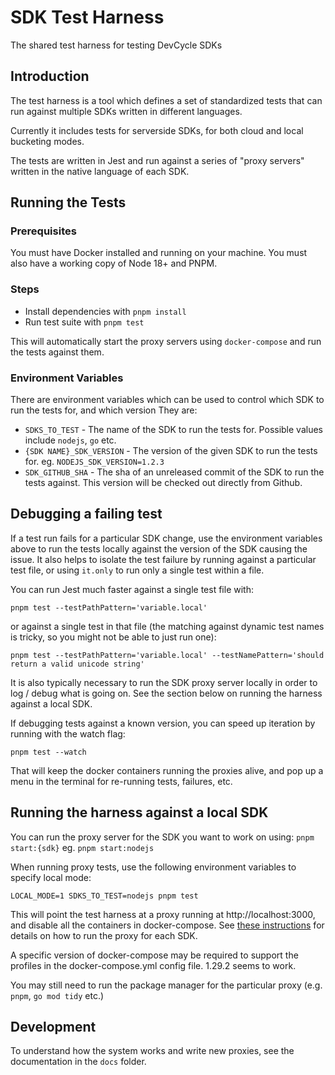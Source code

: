 # SDK Test Harness
The shared test harness for testing DevCycle SDKs

## Introduction
The test harness is a tool which defines a set of standardized tests that can run against multiple SDKs written in 
different languages.

Currently it includes tests for serverside SDKs, for both cloud and local bucketing modes.

The tests are written in Jest and run against a series of "proxy servers" written in the native language of each SDK.

## Running the Tests
### Prerequisites
You must have Docker installed and running on your machine. You must also have a working copy of Node 18+ and PNPM.

### Steps
- Install dependencies with `pnpm install`
- Run test suite with `pnpm test`

This will automatically start the proxy servers using `docker-compose` and run the tests against them.

### Environment Variables
There are environment variables which can be used to control which SDK to run the tests for, and which version
They are:
- `SDKS_TO_TEST` - The name of the SDK to run the tests for. Possible values include `nodejs`, `go` etc.
- `{SDK NAME}_SDK_VERSION` - The version of the given SDK to run the tests for. eg. `NODEJS_SDK_VERSION=1.2.3`
- `SDK_GITHUB_SHA` - The sha of an unreleased commit of the SDK to run the tests against. This version will be checked
out directly from Github.

## Debugging a failing test
If a test run fails for a particular SDK change, use the environment variables above to run the tests locally
against the version of the SDK causing the issue. It also helps to isolate the test failure by running against
a particular test file, or using `it.only` to run only a single test within a file.

You can run Jest much faster against a single test file with:
```
pnpm test --testPathPattern='variable.local'
```
or against a single test in that file (the matching against dynamic test names is tricky, so you might not be able to just run one):
```
pnpm test --testPathPattern='variable.local' --testNamePattern='should return a valid unicode string'
```

It is also typically necessary to run the SDK proxy server locally in order to log / debug what is going on.
See the section below on running the harness against a local SDK.

If debugging tests against a known version, you can speed up iteration by running with the watch flag:
```
pnpm test --watch
```
That will keep the docker containers running the proxies alive, and pop up a menu in the terminal for re-running tests, failures, etc.

## Running the harness against a local SDK

You can run the proxy server for the SDK you want to work on using:
`pnpm start:{sdk}` eg. `pnpm start:nodejs`

When running proxy tests, use the following environment variables to specify local mode:

```
LOCAL_MODE=1 SDKS_TO_TEST=nodejs pnpm test
```

This will point the test harness at a proxy running at http://localhost:3000, and disable all the containers in docker-compose. See [these instructions](docs/LOCAL.md) for details on how to run the proxy for each SDK.

A specific version of docker-compose may be required to support the profiles in the docker-compose.yml config file. 1.29.2 seems to work.

You may still need to run the package manager for the particular proxy (e.g. `pnpm`, `go mod tidy` etc.)

## Development
To understand how the system works and write new proxies, see the documentation in the `docs` folder.
